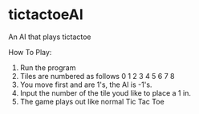 # tictactoeAI
An AI that plays tictactoe

How To Play:
1) Run the program
2) Tiles are numbered as follows
0 1 2
3 4 5
6 7 8
3) You move first and are 1's, the AI is -1's.
4) Input the number of the tile youd like to place a 1 in.
5) The game plays out like normal Tic Tac Toe

